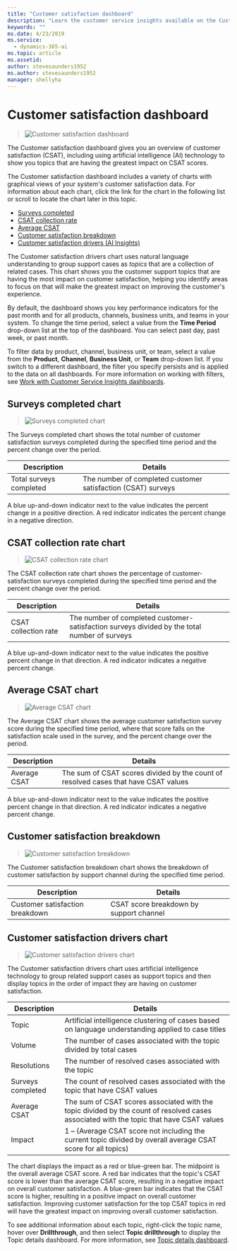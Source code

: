```yaml
---
title: "Customer satisfaction dashboard"
description: "Learn the customer service insights available on the Customer satisfaction dashboard​."
keywords: ""
ms.date: 4/23/2019
ms.service:
  - dynamics-365-ai
ms.topic: article
ms.assetid: 
author: stevesaunders1952
ms.author: stevesaunders1952
manager: shellyha
---
```


# Customer satisfaction dashboard

> ![Customer satisfaction dashboard](media/csat.png)

The Customer satisfaction dashboard gives you an overview of customer satisfaction (CSAT), including using artificial intelligence (AI) technology to show you topics that are having the greatest impact on CSAT scores.

The Customer satisfaction dashboard includes a variety of charts with graphical views of your system's customer satisfaction data. For information about each chart, click the link for the chart in the following list or scroll to locate the chart later in this topic.

* [Surveys completed](#surveys-completed-chart)
* [CSAT collection rate](#csat-collection-rate-chart)
* [Average CSAT](#average-csat-chart)
* [Customer satisfaction breakdown](#customer-satisfaction-breakdown)
* [Customer satisfaction drivers (AI Insights)](#customer-satisfaction-drivers-chart)

The Customer satisfaction drivers chart uses natural language understanding to group support cases as *topics* that are a collection of related cases. This chart shows you the customer support topics that are having the most impact on customer satisfaction, helping you identify areas to focus on that will make the greatest impact on improving the customer's experience.

By default, the dashboard shows you key performance indicators for the past month and for all products, channels, business units, and teams in your system. To change the time period, select a value from the **Time Period** drop-down list at the top of the dashboard. You can select past day, past week, or past month.

To filter data by product, channel, business unit, or team, select a value from the **Product**, **Channel**, **Business Unit**, or **Team** drop-down list. If you switch to a different dashboard, the filter you specify persists and is applied to the data on all dashboards. For more information on working with filters, see [Work with Customer Service Insights dashboards](use-dashboard-sample-data.md).

## Surveys completed chart

> ![Surveys completed chart](media/surveys-completed.png)

The Surveys completed chart shows the total number of customer satisfaction surveys completed during the specified time period and the percent change over the period.

Description | Details
----------- | -------
Total surveys completed | The number of completed customer satisfaction (CSAT) surveys

A blue up-and-down indicator next to the value indicates the percent change in a positive direction. A red indicator indicates the percent change in a negative direction.

## CSAT collection rate chart

> ![CSAT collection rate chart](media/collection-rate.png)

The CSAT collection rate chart shows the percentage of customer-satisfaction surveys completed during the specified time period and the percent change over the period.

Description | Details
----------- | -------
CSAT collection rate | The number of completed customer-satisfaction surveys divided by the total number of surveys

A blue up-and-down indicator next to the value indicates the positive percent change in that direction. A red indicator indicates a negative percent change.

## Average CSAT chart

> ![Average CSAT chart](media/average-csat.png)

The Average CSAT chart shows the average customer satisfaction survey score during the specified time period, where that score falls on the satisfaction scale used in the survey, and the percent change over the period.

Description | Details
----------- | -------
Average CSAT | The sum of CSAT scores divided by the count of resolved cases that have CSAT values

A blue up-and-down indicator next to the value indicates the positive percent change in that direction. A red indicator indicates a negative percent change.

## Customer satisfaction breakdown

> ![Customer satisfaction breakdown](media/csat-breakdown.png)

The Customer satisfaction breakdown chart shows the breakdown of customer satisfaction by support channel during the specified time period.

Description | Details
----------- | -------
Customer satisfaction breakdown | CSAT score breakdown by support channel

## Customer satisfaction drivers chart

> ![Customer satisfaction drivers chart](media/csat-drivers.png)

The Customer satisfaction drivers chart uses artificial intelligence technology to group related support cases as support topics and then display topics in the order of impact they are having on customer satisfaction.

Description | Details
----------- | -------
Topic | Artificial intelligence clustering of cases based on language understanding applied to case titles
Volume | The number of cases associated with the topic divided by total cases
Resolutions | The number of resolved cases associated with the topic
Surveys completed | The count of resolved cases associated with the topic that have CSAT values
Average CSAT | The sum of CSAT scores associated with the topic divided by the count of resolved cases associated with the topic that have CSAT values
Impact | 1 – (Average CSAT score not including the current topic divided by overall average CSAT score for all topics)

The chart displays the impact as a red or blue-green bar. The midpoint is the overall average CSAT score. A red bar indicates that the topic's CSAT score is lower than the average CSAT score, resulting in a negative impact on overall customer satisfaction. A blue-green bar indicates that the CSAT score is higher, resulting in a positive impact on overall customer satisfaction. Improving customer satisfaction for the top CSAT topics in red will have the greatest impact on improving overall customer satisfaction.

To see additional information about each topic, right-click the topic name, hover over **Drillthrough**, and then select **Topic drillthrough** to display the Topic details dashboard. For more information, see [Topic details dashboard](dashboard-topic-details.md).
